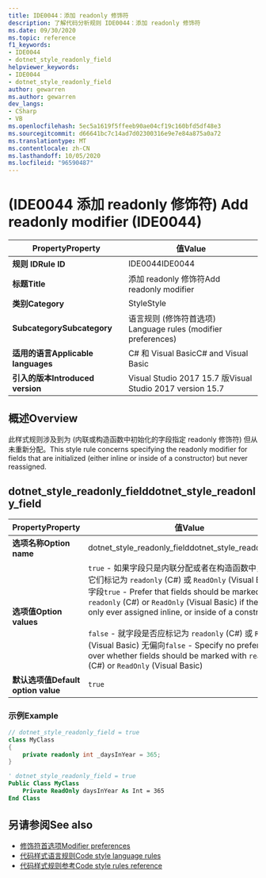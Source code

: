 ```yaml
---
title: IDE0044：添加 readonly 修饰符
description: 了解代码分析规则 IDE0044：添加 readonly 修饰符
ms.date: 09/30/2020
ms.topic: reference
f1_keywords:
- IDE0044
- dotnet_style_readonly_field
helpviewer_keywords:
- IDE0044
- dotnet_style_readonly_field
author: gewarren
ms.author: gewarren
dev_langs:
- CSharp
- VB
ms.openlocfilehash: 5ec5a1619f5ffeeb90ae04cf19c160bfd5df48e3
ms.sourcegitcommit: d66641bc7c14ad7d02300316e9e7e84a875a0a72
ms.translationtype: MT
ms.contentlocale: zh-CN
ms.lasthandoff: 10/05/2020
ms.locfileid: "96590487"
---
```

# <a name="add-readonly-modifier-ide0044"></a><span data-ttu-id="386eb-103"> (IDE0044 添加 readonly 修饰符) </span><span class="sxs-lookup"><span data-stu-id="386eb-103">Add readonly modifier (IDE0044)</span></span>

|<span data-ttu-id="386eb-104">Property</span><span class="sxs-lookup"><span data-stu-id="386eb-104">Property</span></span>|<span data-ttu-id="386eb-105">值</span><span class="sxs-lookup"><span data-stu-id="386eb-105">Value</span></span>|
|-|-|
| <span data-ttu-id="386eb-106">**规则 ID**</span><span class="sxs-lookup"><span data-stu-id="386eb-106">**Rule ID**</span></span> | <span data-ttu-id="386eb-107">IDE0044</span><span class="sxs-lookup"><span data-stu-id="386eb-107">IDE0044</span></span> |
| <span data-ttu-id="386eb-108">**标题**</span><span class="sxs-lookup"><span data-stu-id="386eb-108">**Title**</span></span> | <span data-ttu-id="386eb-109">添加 readonly 修饰符</span><span class="sxs-lookup"><span data-stu-id="386eb-109">Add readonly modifier</span></span> |
| <span data-ttu-id="386eb-110">**类别**</span><span class="sxs-lookup"><span data-stu-id="386eb-110">**Category**</span></span> | <span data-ttu-id="386eb-111">Style</span><span class="sxs-lookup"><span data-stu-id="386eb-111">Style</span></span> |
| <span data-ttu-id="386eb-112">**Subcategory**</span><span class="sxs-lookup"><span data-stu-id="386eb-112">**Subcategory**</span></span> | <span data-ttu-id="386eb-113">语言规则 (修饰符首选项) </span><span class="sxs-lookup"><span data-stu-id="386eb-113">Language rules (modifier preferences)</span></span> |
| <span data-ttu-id="386eb-114">**适用的语言**</span><span class="sxs-lookup"><span data-stu-id="386eb-114">**Applicable languages**</span></span> | <span data-ttu-id="386eb-115">C# 和 Visual Basic</span><span class="sxs-lookup"><span data-stu-id="386eb-115">C# and Visual Basic</span></span> |
| <span data-ttu-id="386eb-116">**引入的版本**</span><span class="sxs-lookup"><span data-stu-id="386eb-116">**Introduced version**</span></span> | <span data-ttu-id="386eb-117">Visual Studio 2017 15.7 版</span><span class="sxs-lookup"><span data-stu-id="386eb-117">Visual Studio 2017 version 15.7</span></span> |

## <a name="overview"></a><span data-ttu-id="386eb-118">概述</span><span class="sxs-lookup"><span data-stu-id="386eb-118">Overview</span></span>

<span data-ttu-id="386eb-119">此样式规则涉及到为 (内联或构造函数中初始化的字段指定 readonly 修饰符) 但从未重新分配。</span><span class="sxs-lookup"><span data-stu-id="386eb-119">This style rule concerns specifying the readonly modifier for fields that are initialized (either inline or inside of a constructor) but never reassigned.</span></span>

## <a name="dotnet_style_readonly_field"></a><span data-ttu-id="386eb-120">dotnet_style_readonly_field</span><span class="sxs-lookup"><span data-stu-id="386eb-120">dotnet_style_readonly_field</span></span>

|<span data-ttu-id="386eb-121">Property</span><span class="sxs-lookup"><span data-stu-id="386eb-121">Property</span></span>|<span data-ttu-id="386eb-122">值</span><span class="sxs-lookup"><span data-stu-id="386eb-122">Value</span></span>|
|-|-|
| <span data-ttu-id="386eb-123">**选项名称**</span><span class="sxs-lookup"><span data-stu-id="386eb-123">**Option name**</span></span> | <span data-ttu-id="386eb-124">dotnet_style_readonly_field</span><span class="sxs-lookup"><span data-stu-id="386eb-124">dotnet_style_readonly_field</span></span> |
| <span data-ttu-id="386eb-125">**选项值**</span><span class="sxs-lookup"><span data-stu-id="386eb-125">**Option values**</span></span> | <span data-ttu-id="386eb-126">`true` - 如果字段只是内联分配或者在构造函数中，偏向将它们标记为 `readonly` (C#) 或 `ReadOnly` (Visual Basic) 的字段</span><span class="sxs-lookup"><span data-stu-id="386eb-126">`true` - Prefer that fields should be marked with `readonly` (C#) or `ReadOnly` (Visual Basic) if they are only ever assigned inline, or inside of a constructor</span></span><br /><br /><span data-ttu-id="386eb-127">`false` - 就字段是否应标记为 `readonly` (C#) 或 `ReadOnly` (Visual Basic) 无偏向</span><span class="sxs-lookup"><span data-stu-id="386eb-127">`false` - Specify no preference over whether fields should be marked with `readonly` (C#) or `ReadOnly` (Visual Basic)</span></span> |
| <span data-ttu-id="386eb-128">**默认选项值**</span><span class="sxs-lookup"><span data-stu-id="386eb-128">**Default option value**</span></span> | `true` |

### <a name="example"></a><span data-ttu-id="386eb-129">示例</span><span class="sxs-lookup"><span data-stu-id="386eb-129">Example</span></span>

```csharp
// dotnet_style_readonly_field = true
class MyClass
{
    private readonly int _daysInYear = 365;
}
```

```vb
' dotnet_style_readonly_field = true
Public Class MyClass
    Private ReadOnly daysInYear As Int = 365
End Class
```

## <a name="see-also"></a><span data-ttu-id="386eb-130">另请参阅</span><span class="sxs-lookup"><span data-stu-id="386eb-130">See also</span></span>

- [<span data-ttu-id="386eb-131">修饰符首选项</span><span class="sxs-lookup"><span data-stu-id="386eb-131">Modifier preferences</span></span>](modifier-preferences.md)
- [<span data-ttu-id="386eb-132">代码样式语言规则</span><span class="sxs-lookup"><span data-stu-id="386eb-132">Code style language rules</span></span>](language-rules.md)
- [<span data-ttu-id="386eb-133">代码样式规则参考</span><span class="sxs-lookup"><span data-stu-id="386eb-133">Code style rules reference</span></span>](index.md)
